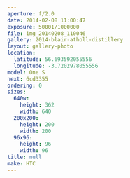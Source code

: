 ```yaml
---
aperture: f/2.0
date: 2014-02-08 11:00:47
exposure: 50001/1000000
file: img_20140208_110046
gallery: 2014-blair-atholl-distillery
layout: gallery-photo
location:
  latitude: 56.693592055556
  longitude: -3.7202978055556
model: One S
next: 6cd3355
ordering: 0
sizes:
  640w:
    height: 362
    width: 640
  200x200:
    height: 200
    width: 200
  96x96:
    height: 96
    width: 96
title: null
make: HTC
---
```

